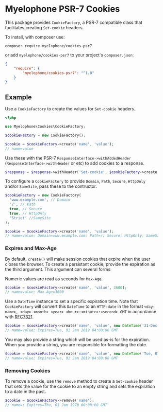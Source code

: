 # Myelophone PSR-7 Cookies

This package provides `CookieFactory`, a PSR-7 compatible class that facilitates creating `Set-cookie` headers.

To install, with composer use:

```composer
composer require myelophone/cookies-psr7
```

or add `myelophone/cookies-psr7` to your project's `composer.json`:

```json
{
	"require": {
		"myelophone/cookies-psr7": "^1.0"
	}
}
```

## Example

Use a `CookieFactory` to create the values for `Set-cookie` headers.

```php
<?php

use Myelophone\Cookies\CookieFactory;

$cookieFactory = new CookieFactory();

$cookie = $cookieFactory->create('name', 'value');
// name=value
```

Use these with the PSR-7 `ResponseInterface->withAddedHeader` (`ResponseInterface->withHeader` or etc) to add cookies to a response.

```php
$response = $response->withHeader('Set-cookie', $cookieFactory->create('name', 'value'));
```

To configure a `CookieFactory` to provide `Domain`, `Path`, `Secure`, `HttpOnly` and/or `SameSite`, pass these to the contructor.

```php
$cookieFactory = new CookieFactory(
  'www.example.com', // Domain
  '/', // Path
  true, // Secure
  true, // HttpOnly
  'Strict' //SameSite
);

$cookie = $cookieFactory->create('name', 'value');
// name=value; Domain=www.example.com; Path=/; Secure; HttpOnly; SameSite=Strict
```

### Expires and Max-Age

By default, `create()` will make session cookies that expire when the user closes the browser. To create a persistant cookie, provide the expiration as the third argument. This argument can several forms:

Numeric values are read as seconds for `Max-Age`.

```php
$cookie = $cookieFactory->create('name', 'value', 3600);
// name=value; Max-Age=3600
```

Use a `DateTime` instance to set a specific expiration time. Note that `CookieFactory` will convert this `DateTime` to an `HTTP-date` in the format `<day-name>, <day> <month> <year> <hour>:<minute>:<second> GMT` in accordance with [RFC7321](https://tools.ietf.org/html/rfc7231#section-7.1.1.2).

```php
$cookie = $cookieFactory->create('name', 'value', new DateTime('31-Dec-2018 23:00:00 EST'));
// name=value; Expires=Tue, 01 Jan 2019 04:00:00 GMT
```

You may also provide a string which will be used as-is for the expiration. When you provide a string, you are responsible for formatting the date.

```php
$cookie = $cookieFactory->create('name', 'value', new DateTime('Tue, 01 Jan 2019 04:00:00 GMT'));
// name=value; Expires=Tue, 01 Jan 2019 04:00:00 GMT
```

### Removing Cookies

To remove a cookie, use the `remove` method to create a `Set-cookie` header that sets the value for the cookie to an empty string and sets the expiration to a date in the past.

```php
$cookie = $cookieFactory->remove('name');
// name=; Expires=Thu, 01 Jan 1970 00:00:00 GMT
```
